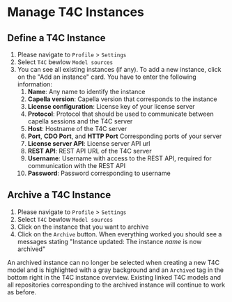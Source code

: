 <!--
 ~ SPDX-FileCopyrightText: Copyright DB InfraGO AG and contributors
 ~ SPDX-License-Identifier: Apache-2.0
 -->

# Manage T4C Instances

## Define a T4C Instance

1.  Please navigate to `Profile` > `Settings`
1.  Select `T4C` bewlow `Model sources`
1.  You can see all existing instances (if any). To add a new instance, click
    on the "Add an instance" card. You have to enter the following information:
    <!-- prettier-ignore -->
    1. **Name**: Any name to identify the instance
    1. **Capella version**: Capella version that corresponds to the instance
    1. **License configuration**: License key of your license server
    1. **Protocol**: Protocol that should be used to communicate between
    capella sessions and the T4C server
    1. **Host**: Hostname of the T4C server
    1. **Port**, **CDO Port**, and **HTTP Port** Corresponding ports of your server
    1. **License server API**: License server API url
    1. **REST API**: REST API URL of the T4C server
    1. **Username**: Username with access to the REST API, required for communication
    with the REST API
    1. **Password**: Password corresponding to username

## Archive a T4C Instance

1.  Please navigate to `Profile` > `Settings`
1.  Select `T4C` bewlow `Model sources`
1.  Click on the instance that you want to archive
1.  Click on the `Archive` button. When everything worked you should see a
    messages stating "Instance updated: The instance _name_ is now archived"

An archived instance can no longer be selected when creating a new T4C model
and is highlighted with a gray background and an `Archived` tag in the bottom
right in the T4C instance overview. Existing linked T4C models and all
repositories corresponding to the archived instance will continue to work as
before.
